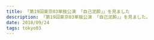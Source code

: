 ```yaml
---
title: 「第19回東京03単独公演 「自己泥酔」」を見ました
description: 「第19回東京03単独公演 「自己泥酔」」を見ました。
date: 2018/09/24
tags: tokyo03
---
```

